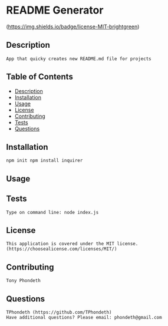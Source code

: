 
  # README Generator

  (https://img.shields.io/badge/license-MIT-brightgreen)


  ## Description
    App that quicky creates new README.md file for projects

  ## Table of Contents
  - [Description](#description)
  - [Installation](#installation)
  - [Usage](#usage)
  - [License](#license)
  - [Contributing](#contributing)
  - [Tests](#tests)
  - [Questions](#questions)

  ## Installation
    npm init npm install inquirer

  ## Usage 
    

  ## Tests
    Type on command line: node index.js

  ## License
    This application is covered under the MIT license. (https://choosealicense.com/licenses/MIT/)

  ## Contributing
    Tony Phondeth

  ## Questions
    TPhondeth (https://github.com/TPhondeth)
    Have additional questions? Please email: phondeth@gmail.com
